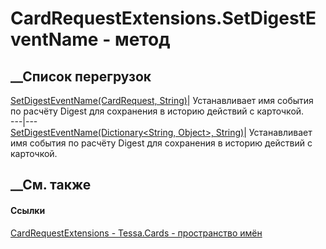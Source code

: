 # CardRequestExtensions.SetDigestEventName - метод
##  __Список перегрузок
[SetDigestEventName(CardRequest,
String)](M_Tessa_Cards_CardRequestExtensions_SetDigestEventName_1.htm)|
Устанавливает имя события по расчёту Digest для сохранения в историю действий
с карточкой.  
---|---  
[SetDigestEventName(Dictionary<String, Object>,
String)](M_Tessa_Cards_CardRequestExtensions_SetDigestEventName.htm)|
Устанавливает имя события по расчёту Digest для сохранения в историю действий
с карточкой.  
## __См. также
#### Ссылки
[CardRequestExtensions - ](T_Tessa_Cards_CardRequestExtensions.htm)
[Tessa.Cards - пространство имён](N_Tessa_Cards.htm)

